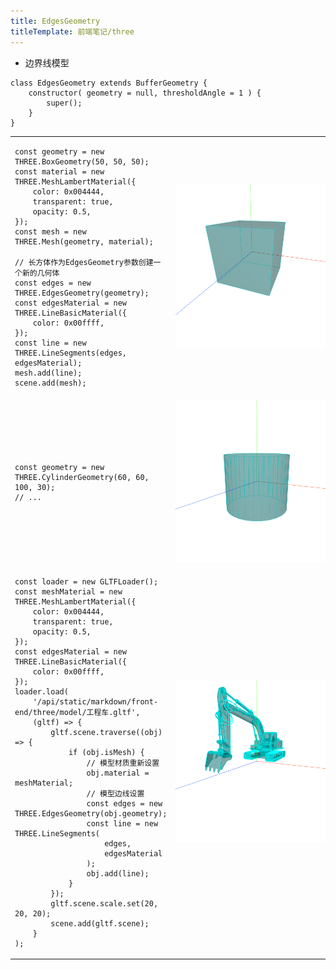 ```yaml
---
title: EdgesGeometry
titleTemplate: 前端笔记/three
---
```


- 边界线模型

```tsx
class EdgesGeometry extends BufferGeometry {
    constructor( geometry = null, thresholdAngle = 1 ) {
        super();
    }
}
```

<table>
<tr>
<td style="width:600px;max-width:600px">

```tsx
const geometry = new THREE.BoxGeometry(50, 50, 50);
const material = new THREE.MeshLambertMaterial({
    color: 0x004444,
    transparent: true,
    opacity: 0.5,
});
const mesh = new THREE.Mesh(geometry, material);

// 长方体作为EdgesGeometry参数创建一个新的几何体
const edges = new THREE.EdgesGeometry(geometry);
const edgesMaterial = new THREE.LineBasicMaterial({
    color: 0x00ffff,
});
const line = new THREE.LineSegments(edges, edgesMaterial);
mesh.add(line);
scene.add(mesh);
```
</td>
<td style="min-width:260px"><img src="./image.png"/></td>
</tr>

<tr>
<td>

```tsx
const geometry = new THREE.CylinderGeometry(60, 60, 100, 30);
// ...
```
</td>
<td><img src="./image-1.png"/></td>
</tr>

<tr>
<td>

```tsx
const loader = new GLTFLoader();
const meshMaterial = new THREE.MeshLambertMaterial({
    color: 0x004444,
    transparent: true,
    opacity: 0.5,
});
const edgesMaterial = new THREE.LineBasicMaterial({
    color: 0x00ffff,
});
loader.load(
    '/api/static/markdown/front-end/three/model/工程车.gltf',
    (gltf) => {
        gltf.scene.traverse((obj) => {
            if (obj.isMesh) {
                // 模型材质重新设置
                obj.material = meshMaterial;
                // 模型边线设置
                const edges = new THREE.EdgesGeometry(obj.geometry);
                const line = new THREE.LineSegments(
                    edges,
                    edgesMaterial
                );
                obj.add(line);
            }
        });
        gltf.scene.scale.set(20, 20, 20);
        scene.add(gltf.scene);
    }
);
```
</td>
<td><img src="./image-2.png"/></td>
</tr>
</table>

